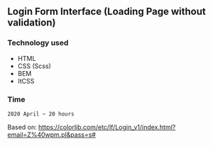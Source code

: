 ## Login Form Interface (Loading Page without validation)

### Technology used
* HTML
* CSS (Scss)
* BEM
* ItCSS

### Time

```2020 April ~ 20 hours```

Based on: https://colorlib.com/etc/lf/Login_v1/index.html?email=Z%40wpm.pl&pass=s#
